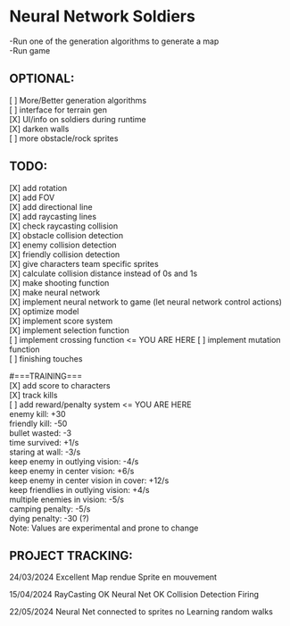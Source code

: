 # Neural Network Soldiers
 
-Run one of the generation algorithms to generate a map  
-Run game  
  
## OPTIONAL:
[ ] More/Better generation algorithms  
[ ] interface for terrain gen  
[X] UI/info on soldiers during runtime  
[X] darken walls  
[ ] more obstacle/rock sprites  

## TODO:
[X] add rotation  
[X] add FOV  
[X] add directional line  
[X] add raycasting lines  
[X] check raycasting collision  			
[X] obstacle collision detection  
[X] enemy collision detection  
[X] friendly collision detection  
[X] give characters team specific sprites  
[X] calculate collision distance instead of 0s and 1s  
[X] make shooting function  
[X] make neural network  
[X] implement neural network to game (let neural network control actions)  
[X] optimize model 	                                                    
[X] implement score system  
[X] implement selection function  
[ ] implement crossing function  <= YOU ARE HERE
[ ] implement mutation function  
[ ] finishing touches  

#===TRAINING===  
[X] add score to characters  
[X] track kills  
[ ] add reward/penalty system  <= YOU ARE HERE  
	enemy kill:				+30  
	friendly kill:				-50  
	bullet wasted:				-3  
	time survived:				+1/s  
	staring at wall:			-3/s  
	keep enemy in outlying vision:		-4/s  
	keep enemy in center vision:		+6/s  
	keep enemy in center vision in cover:	+12/s  
	keep friendlies in outlying vision:	+4/s  
	multiple enemies in vision:		-5/s  
	camping penalty:			-5/s  
	dying penalty:				-30 (?)  
Note: Values are experimental and prone to change  

## PROJECT TRACKING:

24/03/2024
Excellent
Map rendue
Sprite en mouvement 


15/04/2024
RayCasting OK
Neural Net OK
Collision Detection
Firing

22/05/2024
Neural Net connected to sprites
no Learning
random walks
